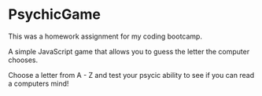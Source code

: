 # PsychicGame
This was a homework assignment for my coding bootcamp.

A simple JavaScript game that allows you to guess the letter the computer chooses.

Choose a letter from A - Z and test your psycic ability to see if you can read a computers mind!
